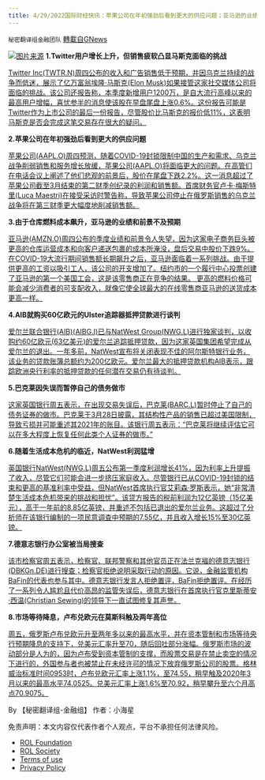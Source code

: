 ```yaml
---
title: 4/29/2022国际财经快讯：苹果公司在年初强劲后看到更大的供应问题；亚马逊的业绩和前景不及预期
---
```

`秘密翻译组金融团队` [轉載自GNews](https://gnews.org/zh-hans/2437997/)

![](https://assets.gnews.org/wp-content/uploads/2022/04/图片1-221.png)[图片来源](https://www.reuters.com/) 
**1.Twitter用户增长上升，但销售疲软凸显马斯克面临的挑战**
 
[Twitter Inc(TWTR.N)周四公布的收入和广告销售低于预期，并因乌克兰持续的战争而低迷，展示了亿万富翁埃隆·马斯克(Elon Musk)如果接管这家社交媒体公司将面临的挑战。该公司还报告称，本季度新增用户1200万，是自大流行高峰以来的最高用户增幅，喜忧参半的消息使该股在早盘尾盘上涨0.6%。这份报告可能是Twitter作为上市公司的最后一份报告，尽管股价比马斯克的报价低11%，这表明马斯克是否会完成这笔交易存在很大的疑问。](https://www.reuters.com/technology/twitter-misses-quarterly-revenue-estimates-2022-04-28/)
 
**2.苹果公司在年初强劲后看到更大的供应问题**
 
[苹果公司(AAPL.O)周四预测，随着COVID-19封锁限制中国的生产和需求、乌克兰战争削弱销售和服务增长放缓，苹果公司(AAPL.O)将面临更大的问题。在高管们在电话会议上阐述了他们悲观的前景后，股价在尾盘下跌2.2%。这一消息超过了苹果公司截至3月结束的第二财季创纪录的利润和销售额。首席财务官卢卡·梅斯特里(Luca Maestri)在接受采访时警告称，导致苹果公司停止在俄罗斯销售的乌克兰战争将在第三财季更大幅度地削减销售额。](https://www.reuters.com/technology/apple-beats-sales-estimates-with-big-bumps-iphones-services-2022-04-28/)
 
**3.由于仓库燃料成本飙升，亚马逊的业绩和前景不及预期**
 
[亚马逊(AMZN.O)周四公布的季度业绩和前景令人失望，因为这家电子商务巨头被更高的仓库运营成本和向客户递送包裹的成本所淹没，盘后交易中股价下跌9%。在COVID-19大流行期间销售额长期飙升之后，亚马逊面临着一系列挑战。由于提供更高的工资以吸引工人，该公司的开支增加了。纽约市的一个履行中心投票创建了亚马逊的第一个美国工会，这是该零售商正在竞争的结果。 更高的燃料价格可能会减少消费者的可支配收入，就像它使全球最大的在线零售商亚马逊的送货成本更高一样。](https://www.reuters.com/technology/amazon-forecasts-second-quarter-sales-below-estimates-2022-04-28/)
 
**4.AIB就购买60亿欧元的Ulster追踪器抵押贷款进行谈判**
 
[爱尔兰联合银行(AIB)(AIBG.I)已与NatWest Group(NWG.L)进行独家谈判，以收购约60亿欧元(63亿美元)的爱尔兰追踪抵押贷款，因为这家英国集团希望完成从爱尔兰的退出。一年多前，NatWest宣布将关闭表现不佳的阿尔斯特银行业务，该业务的贷款账簿总额约为200亿欧元。爱尔兰最大的抵押贷款机构AIB表示，跟踪欧洲央行利率的抵押贷款的任何潜在交易仍有待谈判。](https://www.reuters.com/business/aib-talks-buy-6-bln-euro-ulster-tracker-mortgages-2022-04-29/)
 
**5.巴克莱因失误而暂停自己的债务做市**
 
[这家英国银行周五表示，在出现交易失误后，巴克莱(BARC.L)暂时停止了自己的债务证券的做市。巴克莱于3月28日披露，其结构性产品的销售已超过美国限制，导致亏损并可能重述其2021年的账目。该银行周五表示：“巴克莱将继续评估它可以在多大程度上恢复任何此类个人证券的做市。”](https://www.reuters.com/business/barclays-suspends-market-making-its-own-debt-after-blunder-2022-04-29/)
 
**6.随着生活成本危机的临近，NatWest利润猛增**
 
[英国银行NatWest(NWG.L)周五公布第一季度利润增长41%，因为利率上升提振了收入，尽管它们可能会进一步挤压家庭收入。尽管银行已从COVID-19封锁的结束和更高的基准利率中受益，但NatWest首席执行官艾莉森·罗斯表示，她“非常清楚生活成本危机带来的挑战和担忧”。该贷方报告的税前利润为12亿英镑（15亿美元），高于一年前的8.85亿英镑，并重述不包括已退出的爱尔兰业务。这超过了分析师在该银行编制的一项民意调查中预期的7.55亿，并且收入增长15%至30亿英镑。](https://www.reuters.com/business/natwest-posts-q1-profit-rise-increasing-rates-boost-income-2022-04-29/)
 
**7.德意志银行办公室被当局搜查**
 
[该市检察官周五表示，检察官、联邦警察和其他官员正在法兰克福的德意志银行(DBKGn.DE)进行搜查；检察官拒绝说明采取行动的原因。它说，金融监管机构BaFin的代表也参与其中。德意志银行发言人拒绝置评，BaFin拒绝置评。在经历了一系列令人尴尬且代价高昂的监管失误后，德意志银行在首席执行官克里斯蒂安·西温(Christian Sewing)的领导下一直试图修复其声誉。](https://www.reuters.com/business/deutsche-bank-offices-searched-by-authorities-frankfurt-prosecutors-2022-04-29/)
 
**8.市场等待降息，卢布兑欧元在莫斯科触及两年高位**
 
[周五，俄罗斯卢布兑欧元升至两年多以来的最高水平，并在资本管制和市场等待央行预期降息的支持下，兑美元汇率升至70，随后回吐部分涨幅。俄罗斯市场的波动部分是人为的，因为卢布受到资本管制的支撑，而股票交易是在禁止卖空的情况下进行的，外国参与者也被禁止在未经许可的情况下放弃俄罗斯公司的股票。格林威治标准时间0953时，卢布兑欧元汇率上涨1.1%，至74.55，稍早触及2020年3月以来的最高水平74.0525。兑美元汇率上涨1.6%至70.92，稍早攀升至六个月高点70.9075。](https://www.reuters.com/business/russian-rouble-steadies-ahead-expected-rate-cut-2022-04-29/)
 
By 【秘密翻译组-金融组】
作者：小海星

免责声明：本文内容仅代表作者个人观点，平台不承担任何法律风险。
  
- [ROL Foundation](https://rolfoundation.org/)
- [ROL Society](https://rolsociety.org/)
- [Terms of use](https://gnews.org/terms-of-use-3/)
- [Privacy Policy](https://gnews.org/privacy-policy/)
